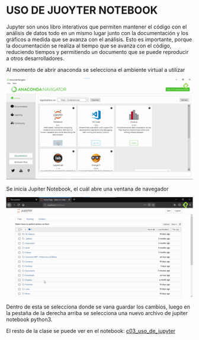 # USO DE JUOYTER NOTEBOOK

Jupyter son unos libro interativos que permiten mantener el código con el análisis de datos todo en un mismo lugar junto con la documentación y los gráficos a medida que se avanza con el análisis. Esto es importante, porque la documentación se realiza al tiempo que se avanza con el código, reduciendo tiempos y permitiendo un documento que se puede reproducir a otros desarrolladores.

Al momento de abrir anaconda se selecciona el ambiente virtual a utilizar

![](./imagenes/img7.png)

Se inicia Jupiter Notebook, el cuál abre una ventana de navegador 

![](./imagenes/img8.png)

Dentro de esta se selecciona donde se vana guardar los cambios, luego en la pestaña de la derecha arriba se selecciona una nuevo archivo de jupiter notebook python3.

El resto de la clase se puede ver en el notebook: [c03_uso_de_jupyter](./03_FundamentosAL/c03_uso_de_jupiter.ipynb)